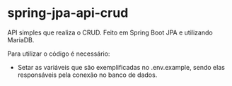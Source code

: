 # spring-jpa-api-crud
 
 API simples que realiza o CRUD. Feito em Spring Boot JPA e utilizando MariaDB.
 
 Para utilizar o código é necessário:
 - Setar as variáveis que são exemplificadas no .env.example, sendo elas responsáveis pela conexão no banco de dados.
